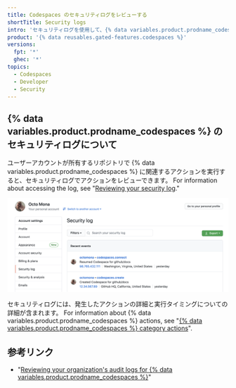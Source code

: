 ```yaml
---
title: Codespaces のセキュリティログをレビューする
shortTitle: Security logs
intro: 'セキュリティログを使用して、{% data variables.product.prodname_codespaces %} に関連するすべてのアクションをレビューできます。'
product: '{% data reusables.gated-features.codespaces %}'
versions:
  fpt: '*'
  ghec: '*'
topics:
  - Codespaces
  - Developer
  - Security
---
```


 

## {% data variables.product.prodname_codespaces %} のセキュリティログについて

ユーザーアカウントが所有するリポジトリで {% data variables.product.prodname_codespaces %} に関連するアクションを実行すると、セキュリティログでアクションをレビューできます。 For information about accessing the log, see "[Reviewing your security log](/github/authenticating-to-github/reviewing-your-security-log#accessing-your-security-log)."

![Codespaces 情報を含むセキュリティログ](/assets/images/help/settings/codespaces-audit-log.png)

セキュリティログには、発生したアクションの詳細と実行タイミングについての詳細が含まれます。 For information about {% data variables.product.prodname_codespaces %} actions, see "[{% data variables.product.prodname_codespaces %} category actions](/github/authenticating-to-github/reviewing-your-security-log#codespaces-category-actions)".

## 参考リンク

- "[Reviewing your organization's audit logs for {% data variables.product.prodname_codespaces %}](/codespaces/managing-codespaces-for-your-organization/reviewing-your-organizations-audit-logs-for-codespaces)"
